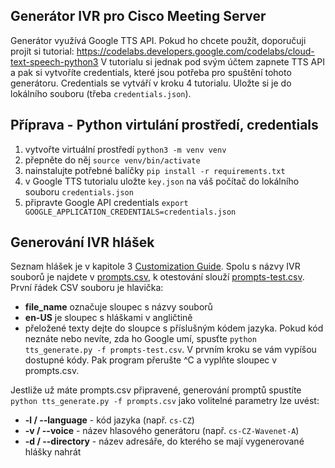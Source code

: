 ## Generátor IVR pro Cisco Meeting Server
Generátor využívá Google TTS API. Pokud ho chcete použít, doporučuji projít si tutorial:
https://codelabs.developers.google.com/codelabs/cloud-text-speech-python3
V tutorialu si jednak pod svým účtem zapnete TTS API a pak si vytvoříte credentials,
které jsou potřeba pro spuštění tohoto generátoru. Credentials se vytváří v kroku 4 tutorialu.
Uložte si je do lokálního souboru (třeba `credentials.json`).

## Příprava - Python virtulání prostředí, credentials
1. vytvořte virtuální prostředí `python3 -m venv venv`
2. přepněte do něj `source venv/bin/activate`
3. nainstalujte potřebné balíčky `pip install -r requirements.txt`
4. v Google TTS tutorialu uložte `key.json` na váš počítač do lokálního souboru `credentials.json`
5. připravte Google API credentials `export GOOGLE_APPLICATION_CREDENTIALS=credentials.json`

## Generování IVR hlášek
Seznam hlášek je v kapitole 3 [Customization Guide](https://www.cisco.com/c/dam/en/us/td/docs/conferencing/ciscoMeetingServer/Customisation/Version-3-0/Cisco-Meeting-Server-3-0-Customization-Guidelines.pdf). Spolu s názvy IVR souborů je najdete v [prompts.csv](prompts.csv), k otestování slouží [prompts-test.csv](prompts-test.csv). První řádek CSV souboru je hlavička:
* **file_name** označuje sloupec s názvy souborů
* **en-US** je sloupec s hláškami v angličtině
* přeložené texty dejte do sloupce s příslušným kódem jazyka. Pokud kód neznáte nebo nevíte, zda ho Google umí, spusťte `python tts_generate.py -f prompts-test.csv`. V prvním kroku se vám vypíšou dostupné kódy. Pak program přerušte ^C a vyplňte sloupec v prompts.csv.

Jestliže už máte prompts.csv připravené, generování promptů spustíte `python tts_generate.py -f prompts.csv` jako volitelné parametry lze uvést:
* **-l / --language** - kód jazyka (např. `cs-CZ`)
* **-v / --voice** - název hlasového generátoru (např. `cs-CZ-Wavenet-A`)
* **-d / --directory** - název adresáře, do kterého se mají vygenerované hlášky nahrát
